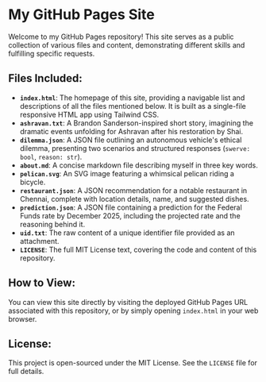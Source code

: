 # My GitHub Pages Site

Welcome to my GitHub Pages repository! This site serves as a public collection of various files and content, demonstrating different skills and fulfilling specific requests.

## Files Included:

*   **`index.html`**: The homepage of this site, providing a navigable list and descriptions of all the files mentioned below. It is built as a single-file responsive HTML app using Tailwind CSS.
*   **`ashravan.txt`**: A Brandon Sanderson-inspired short story, imagining the dramatic events unfolding for Ashravan after his restoration by Shai.
*   **`dilemma.json`**: A JSON file outlining an autonomous vehicle's ethical dilemma, presenting two scenarios and structured responses (`swerve: bool`, `reason: str`).
*   **`about.md`**: A concise markdown file describing myself in three key words.
*   **`pelican.svg`**: An SVG image featuring a whimsical pelican riding a bicycle.
*   **`restaurant.json`**: A JSON recommendation for a notable restaurant in Chennai, complete with location details, name, and suggested dishes.
*   **`prediction.json`**: A JSON file containing a prediction for the Federal Funds rate by December 2025, including the projected rate and the reasoning behind it.
*   **`uid.txt`**: The raw content of a unique identifier file provided as an attachment.
*   **`LICENSE`**: The full MIT License text, covering the code and content of this repository.

## How to View:

You can view this site directly by visiting the deployed GitHub Pages URL associated with this repository, or by simply opening `index.html` in your web browser.

## License:

This project is open-sourced under the MIT License. See the `LICENSE` file for full details.
